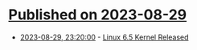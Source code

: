 # [Published on 2023-08-29](index.md)

* [2023-08-29, 23:20:00](https://linux.slashdot.org/story/23/08/29/2112249/linux-65-kernel-released?utm_source=rss1.0mainlinkanon&utm_medium=feed) - [Linux 6.5 Kernel Released](https://linux.slashdot.org/story/23/08/29/2112249/linux-65-kernel-released?utm_source=rss1.0mainlinkanon&utm_medium=feed)
